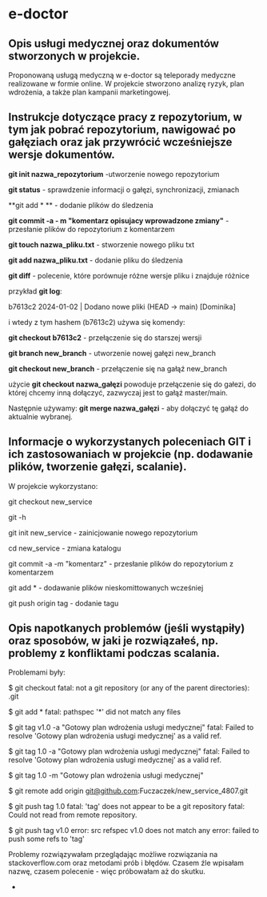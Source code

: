# e-doctor


## Opis usługi medycznej oraz dokumentów stworzonych w projekcie.

Proponowaną usługą medyczną w e-doctor są teleporady medyczne realizowane w formie online. W projekcie stworzono analizę ryzyk, plan wdrożenia, a także plan kampanii marketingowej.

## Instrukcje dotyczące pracy z repozytorium, w tym jak pobrać repozytorium, nawigować po gałęziach oraz jak przywrócić wcześniejsze wersje dokumentów.

**git init nazwa_repozytorium** -utworzenie nowego repozytorium

**git status** - sprawdzenie informacji o gałęzi, synchronizacji, zmianach

**git add * ** - dodanie plików do śledzenia

**git commit -a - m "komentarz opisujacy wprowadzone zmiany"** - przesłanie plików do repozytorium z komentarzem

**git touch  nazwa_pliku.txt** - stworzenie nowego pliku txt

**git add nazwa_pliku.txt** - dodanie pliku do śledzenia

**git diff** - polecenie, które porównuje różne wersje pliku i znajduje różnice

przykład **git log**:

b7613c2 2024-01-02 | Dodano nowe pliki (HEAD -> main) [Dominika] 

i wtedy z tym hashem (b7613c2) używa się komendy:

**git checkout b7613c2** - przełączenie się do starszej wersji

**git branch new_branch** - utworzenie nowej gałęzi new_branch

**git checkout new_branch** - przełączenie się na gałąź new_branch

użycie **git checkout nazwa_gałęzi** powoduje przełączenie się do gałezi, do której chcemy inną dołączyć, zazwyczaj jest to gałąź master/main.

 Następnie używamy:
 **git merge nazwa_gałęzi** - aby dołączyć tę gałąź do aktualnie wybranej.


## Informacje o wykorzystanych poleceniach GIT i ich zastosowaniach w projekcie (np. dodawanie plików, tworzenie gałęzi, scalanie).

W projekcie wykorzystano: 

git checkout new_service

git -h

git init new_service - zainicjowanie nowego repozytorium

cd new_service - zmiana katalogu

git commit -a -m "komentarz" -  przesłanie plików do repozytorium z komentarzem

git add * - dodawanie plików nieskomittowanych wcześniej

git push origin tag - dodanie tagu



## Opis napotkanych problemów (jeśli wystąpiły) oraz sposobów, w jaki je rozwiązałeś, np. problemy z konfliktami podczas scalania.

Problemami były:

$ git checkout
fatal: not a git repository (or any of the parent directories): .git

$ git add *
fatal: pathspec '*' did not match any files

$ git tag v1.0 -a "Gotowy plan wdrożenia usługi medycznej"
fatal: Failed to resolve 'Gotowy plan wdrożenia usługi medycznej' as a valid ref.

$ git tag 1.0 -a "Gotowy plan wdrożenia usługi medycznej"
fatal: Failed to resolve 'Gotowy plan wdrożenia usługi medycznej' as a valid ref.

$ git tag 1.0 -m "Gotowy plan wdrożenia usługi medycznej"

$ git remote add origin git@github.com:Fuczaczek/new_service_4807.git

$ git push tag 1.0
fatal: 'tag' does not appear to be a git repository
fatal: Could not read from remote repository.

$ git push tag v1.0
error: src refspec v1.0 does not match any
error: failed to push some refs to 'tag'

Problemy rozwiązywałam przeglądając możliwe rozwiązania na stackoverflow.com oraz metodami prób i błędów. Czasem źle wpisałam nazwę, czasem polecenie - więc próbowałam aż do skutku.





 - 
